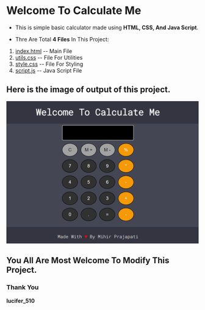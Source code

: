 # Welcome To Calculate Me

- This is simple basic calculator made using **HTML, CSS, And Java Script**.

- Thre Are Total **4 Files** In This Project:
1. [index.html](index.html) -- Main File
2. [utils.css](utils.css) -- File For Utilities
3. [style.css](style.css) -- File For Styling
4. [script.js](script.js) -- Java Script File

## Here is the image of output of this project.

![Output Image](calculator.png)


## You All Are Most Welcome To Modify This Project.


### Thank You
**lucifer_510**
